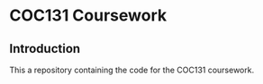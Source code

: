 # COC131 Coursework

## Introduction

This a repository containing the code for the COC131 coursework.